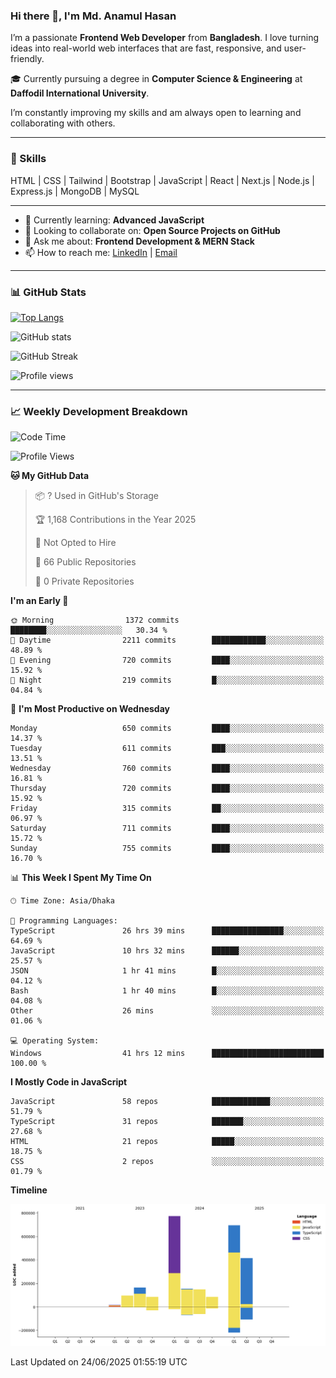 ### Hi there 👋, I'm Md. Anamul Hasan

I’m a passionate **Frontend Web Developer** from **Bangladesh**. I love turning ideas into real-world web interfaces that are fast, responsive, and user-friendly.

🎓 Currently pursuing a degree in **Computer Science & Engineering** at **Daffodil International University**.

I’m constantly improving my skills and am always open to learning and collaborating with others.

---

### 🚀 Skills
HTML | CSS | Tailwind | Bootstrap | JavaScript | React | Next.js | Node.js | Express.js | MongoDB | MySQL 

---

- 🌱 Currently learning: **Advanced JavaScript**
- 👯 Looking to collaborate on: **Open Source Projects on GitHub**
- 💬 Ask me about: **Frontend Development & MERN Stack**
- 📫 How to reach me: [LinkedIn](https://www.linkedin.com/in/mdanamulhasan201) | [Email](mailto:anamulhasan3625@gmail.com)

---

### 📊 GitHub Stats

[![Top Langs](https://github-readme-stats.vercel.app/api/top-langs/?username=mdanamulhasan201&layout=compact)](https://github.com/anuraghazra/github-readme-stats)

![GitHub stats](https://github-readme-stats.vercel.app/api?username=mdanamulhasan201&show_icons=true&count_private=true&theme=tokyonight)

![GitHub Streak](https://streak-stats.demolab.com?user=mdanamulhasan201&theme=tokyonight)

![Profile views](https://gpvc.arturio.dev/mdanamulhasan201)

---

### 📈 Weekly Development Breakdown

<!--START_SECTION:waka-->
![Code Time](http://img.shields.io/badge/Code%20Time-325%20hrs%2016%20mins-blue)

![Profile Views](http://img.shields.io/badge/Profile%20Views-1-blue)

**🐱 My GitHub Data** 

> 📦 ? Used in GitHub's Storage 
 > 
> 🏆 1,168 Contributions in the Year 2025
 > 
> 🚫 Not Opted to Hire
 > 
> 📜 66 Public Repositories 
 > 
> 🔑 0 Private Repositories 
 > 
**I'm an Early 🐤** 

```text
🌞 Morning                1372 commits        ████████░░░░░░░░░░░░░░░░░   30.34 % 
🌆 Daytime                2211 commits        ████████████░░░░░░░░░░░░░   48.89 % 
🌃 Evening                720 commits         ████░░░░░░░░░░░░░░░░░░░░░   15.92 % 
🌙 Night                  219 commits         █░░░░░░░░░░░░░░░░░░░░░░░░   04.84 % 
```
📅 **I'm Most Productive on Wednesday** 

```text
Monday                   650 commits         ████░░░░░░░░░░░░░░░░░░░░░   14.37 % 
Tuesday                  611 commits         ███░░░░░░░░░░░░░░░░░░░░░░   13.51 % 
Wednesday                760 commits         ████░░░░░░░░░░░░░░░░░░░░░   16.81 % 
Thursday                 720 commits         ████░░░░░░░░░░░░░░░░░░░░░   15.92 % 
Friday                   315 commits         ██░░░░░░░░░░░░░░░░░░░░░░░   06.97 % 
Saturday                 711 commits         ████░░░░░░░░░░░░░░░░░░░░░   15.72 % 
Sunday                   755 commits         ████░░░░░░░░░░░░░░░░░░░░░   16.70 % 
```


📊 **This Week I Spent My Time On** 

```text
🕑︎ Time Zone: Asia/Dhaka

💬 Programming Languages: 
TypeScript               26 hrs 39 mins      ████████████████░░░░░░░░░   64.69 % 
JavaScript               10 hrs 32 mins      ██████░░░░░░░░░░░░░░░░░░░   25.57 % 
JSON                     1 hr 41 mins        █░░░░░░░░░░░░░░░░░░░░░░░░   04.12 % 
Bash                     1 hr 40 mins        █░░░░░░░░░░░░░░░░░░░░░░░░   04.08 % 
Other                    26 mins             ░░░░░░░░░░░░░░░░░░░░░░░░░   01.06 % 

💻 Operating System: 
Windows                  41 hrs 12 mins      █████████████████████████   100.00 % 
```

**I Mostly Code in JavaScript** 

```text
JavaScript               58 repos            █████████████░░░░░░░░░░░░   51.79 % 
TypeScript               31 repos            ███████░░░░░░░░░░░░░░░░░░   27.68 % 
HTML                     21 repos            █████░░░░░░░░░░░░░░░░░░░░   18.75 % 
CSS                      2 repos             ░░░░░░░░░░░░░░░░░░░░░░░░░   01.79 % 
```



**Timeline**

![Lines of Code chart](https://raw.githubusercontent.com/mdanamulhasan201/mdanamulhasan201/main/assets/bar_graph.png)


 Last Updated on 24/06/2025 01:55:19 UTC
<!--END_SECTION:waka-->
